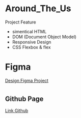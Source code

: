 # Around_The_Us

Project Feature

<ul>
  <li>simentical HTML</li>
  <li>DOM (Document Object Model)</li>
  <li>Responsive Design</li>
  <li>CSS Flexbox & flex
  </li>
</ul>

# <h1>Figma</h1>

<a href="https://www.figma.com/file/89jWb7ipy9wiA4vVDIRKS8/Web_Brief_Sprint_5_ID-%7C-Di-Sekitar-A.S.-%7C-desktop-%2B-mobile?node-id=80%3A219&mode=dev">Design Figma Project</a>

# <h2>Github Page</h2>

<a href="https://github.com/dhannyAhmad/web_project_around">Link Github</a>
